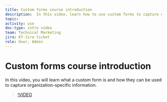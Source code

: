 ```yaml
---
title: Custom forms course introduction
description:  In this video, learn how to use custom forms to capture organization-specific information.
topic:
activity: use
doc-type: intro video
team: Technical Marketing
jira: KT-Jira ticket
role: User, Admin
---
```

# Custom forms course introduction

In this video, you will learn what a custom form is and how they can be used to capture organization-specific information.

>[!VIDEO](https://video.tv.adobe.com/v/335171/?quality=12&learn=on)
